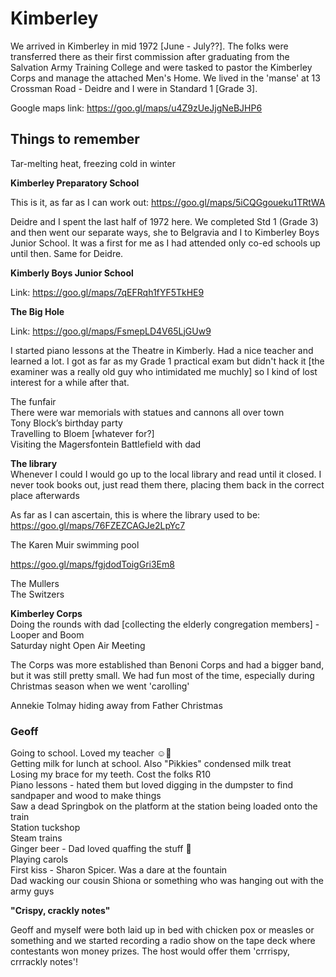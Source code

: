 # Kimberley

We arrived in Kimberley in mid 1972 [June - July??]. The folks were transferred there as their first commission after graduating from the Salvation Army Training College and were tasked to pastor the Kimberley Corps and manage the attached Men's Home. We lived in the 'manse' at 13 Crossman Road - Deidre and I were in Standard 1 [Grade 3].  

Google maps link: <https://goo.gl/maps/u4Z9zUeJjgNeBJHP6>


## Things to remember

Tar-melting heat, freezing cold in winter  

**Kimberley Preparatory School**  

This is it, as far as I can work out: <https://goo.gl/maps/5iCQGgoueku1TRtWA>  

Deidre and I spent the last half of 1972 here. We completed Std 1 (Grade 3) and then went our separate ways, she to Belgravia and I to Kimberley Boys Junior School. It was a first for me as I had attended only co-ed schools up until then. Same for Deidre.

**Kimberly Boys Junior School**  

Link: <https://goo.gl/maps/7qEFRqh1fYF5TkHE9>  

**The Big Hole**  

Link: <https://goo.gl/maps/FsmepLD4V65LjGUw9>  

I started piano lessons at the Theatre in Kimberly. Had a nice teacher and learned a lot. I got as far as my Grade 1 practical exam but didn't hack it [the examiner was a really old guy who intimidated me muchly] so I kind of lost interest for a while after that.  

The funfair  
There were war memorials with statues and cannons all over town  
Tony Block’s birthday party  
Travelling to Bloem [whatever for?]  
Visiting the Magersfontein Battlefield with dad  

**The library**  
Whenever I could I would go up to the local library and read until it closed. I never took books out, just read them there, placing them back in the correct place afterwards  

As far as I can ascertain, this is where the library used to be: <https://goo.gl/maps/76FZEZCAGJe2LpYc7>  

The Karen Muir swimming pool  

<https://goo.gl/maps/fgjdodToigGri3Em8>  

The Mullers  
The Switzers  

**Kimberley Corps**  
Doing the rounds with dad [collecting the elderly congregation members] - Looper and Boom  
Saturday night Open Air Meeting  

The Corps was more established than Benoni Corps and had a bigger band, but it was still pretty small. We had fun most of the time, especially during Christmas season when we went 'carolling'  

Annekie Tolmay hiding away from Father Christmas


### Geoff

Going to school. Loved my teacher ☺🤭  
Getting milk for lunch at school.  Also "Pikkies" condensed milk treat  
Losing my brace for my teeth. Cost the folks R10  
Piano lessons - hated them but loved digging in the dumpster to find sandpaper and wood to make things  
Saw a dead Springbok on the platform at the station being loaded onto the train  
Station tuckshop  
Steam trains  
Ginger beer - Dad loved quaffing the stuff 🥳  
Playing carols  
First kiss - Sharon Spicer. Was a dare at the fountain  
Dad wacking our cousin Shiona or something who was hanging out with the army guys  

**"Crispy, crackly notes"**  

Geoff and myself were both laid up in bed with chicken pox or measles or something and we started recording a radio show on the tape deck where contestants won money prizes. The host would offer them 'crrrispy, crrrackly notes'!  

